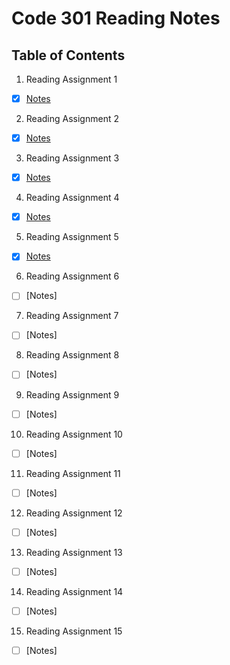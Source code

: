 # Code 301 Reading Notes

## Table of Contents

1. Reading Assignment 1
- [x] [Notes](https://github.com/myerstina515/reading-notes/blob/master/301/class-01.md)
2. Reading Assignment 2
- [x] [Notes](https://github.com/myerstina515/reading-notes/blob/master/301/class-02.md)
3. Reading Assignment 3 
- [x] [Notes](https://github.com/myerstina515/reading-notes/blob/master/301/class-03.md)
4. Reading Assignment 4
- [x] [Notes](https://github.com/myerstina515/reading-notes/blob/master/301/class-04.md)
5. Reading Assignment 5
- [x] [Notes](https://github.com/myerstina515/reading-notes/blob/master/301/class-05.md)
6. Reading Assignment 6
- [ ] [Notes]
7. Reading Assignment 7
- [ ] [Notes]
8. Reading Assignment 8
- [ ] [Notes]
9. Reading Assignment 9
- [ ] [Notes]
10. Reading Assignment 10
- [ ] [Notes]
11. Reading Assignment 11 
- [ ] [Notes]
12. Reading Assignment 12
- [ ] [Notes]
13. Reading Assignment 13
- [ ] [Notes]
14. Reading Assignment 14
- [ ] [Notes]
15. Reading Assignment 15
- [ ] [Notes]
